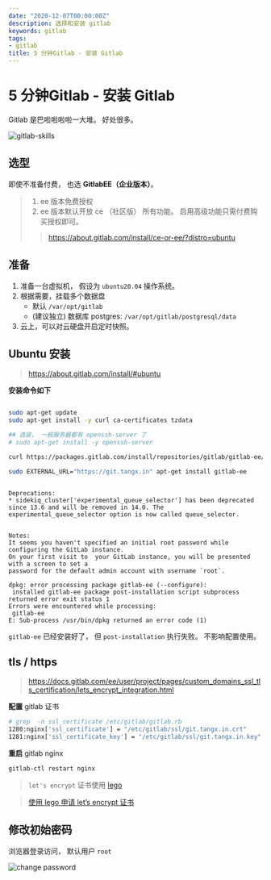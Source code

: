 ```yaml
---
date: "2020-12-07T00:00:00Z"
description: 选择和安装 gitlab
keywords: gitlab
tags:
- gitlab
title: 5 分钟Gitlab - 安装 Gitlab
---
```


# 5 分钟Gitlab - 安装 Gitlab

Gitlab 是巴啦啦啦啦一大堆。 好处很多。

![gitlab-skills](/assets/img/post/2020/12/07/gitlab-skills.png)

## 选型

即使不准备付费， 也选 **GitlabEE（企业版本）**。

> 1. ee 版本免费授权
> 2. ee 版本默认开放 ce （社区版） 所有功能。 启用高级功能只需付费购买授权即可。
>> https://about.gitlab.com/install/ce-or-ee/?distro=ubuntu


## 准备

1. 准备一台虚拟机， 假设为 `ubuntu20.04` 操作系统。
2. 根据需要，挂载多个数据盘
    + 默认 `/var/opt/gitlab`
    + (建议独立) 数据库 postgres: `/var/opt/gitlab/postgresql/data`
3. 云上，可以对云硬盘开启定时快照。

## Ubuntu 安装

> https://about.gitlab.com/install/#ubuntu

**安装命令如下**

```bash

sudo apt-get update
sudo apt-get install -y curl ca-certificates tzdata

## 选装， 一般服务器都有 openssh-server 了
# sudo apt-get install -y openssh-server

curl https://packages.gitlab.com/install/repositories/gitlab/gitlab-ee/script.deb.sh | sudo bash

sudo EXTERNAL_URL="https://git.tangx.in" apt-get install gitlab-ee

```

```log

Deprecations:
* sidekiq_cluster['experimental_queue_selector'] has been deprecated since 13.6 and will be removed in 14.0. The experimental_queue_selector option is now called queue_selector.


Notes:
It seems you haven't specified an initial root password while configuring the GitLab instance.
On your first visit to  your GitLab instance, you will be presented with a screen to set a
password for the default admin account with username `root`.

dpkg: error processing package gitlab-ee (--configure):
 installed gitlab-ee package post-installation script subprocess returned error exit status 1
Errors were encountered while processing:
 gitlab-ee
E: Sub-process /usr/bin/dpkg returned an error code (1)
```

`gitlab-ee` 已经安装好了， 但 `post-installation` 执行失败。 不影响配置使用。


## tls / https

> https://docs.gitlab.com/ee/user/project/pages/custom_domains_ssl_tls_certification/lets_encrypt_integration.html

**配置** gitlab 证书

```bash
# grep  -n ssl_certificate /etc/gitlab/gitlab.rb
1280:nginx['ssl_certificate'] = "/etc/gitlab/ssl/git.tangx.in.crt"
1281:nginx['ssl_certificate_key'] = "/etc/gitlab/ssl/git.tangx.in.key"
```

**重启** gitlab nginx

```bash
gitlab-ctl restart nginx
```

> `let's encrypt` 证书使用 [lego](https://go-acme.github.io/lego/)

> [使用 lego 申请 let’s encrypt 证书](https://tangx.in/2020/01/16/lego-lects-encrypt/)

## 修改初始密码

浏览器登录访问， 默认用户 `root`

![change password](/assets/img/post/2020/12/07/gitlab-change-root-password.png)

